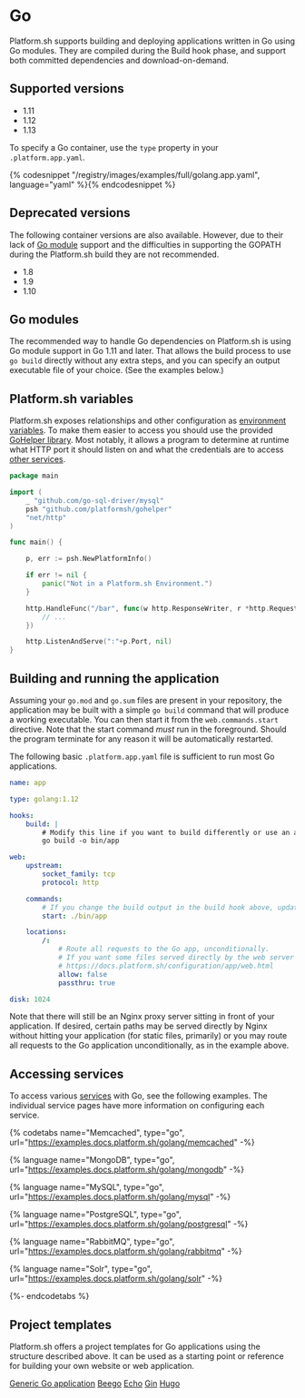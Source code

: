 # Go

Platform.sh supports building and deploying applications written in Go using Go modules.  They are compiled during the Build hook phase, and support both committed dependencies and download-on-demand.

## Supported versions

* 1.11
* 1.12
* 1.13

To specify a Go container, use the `type` property in your `.platform.app.yaml`.

{% codesnippet "/registry/images/examples/full/golang.app.yaml", language="yaml" %}{% endcodesnippet %}

## Deprecated versions

The following container versions are also available.  However, due to their lack of [Go module](https://golang.org/cmd/go/#hdr-Modules__module_versions__and_more) support and the difficulties in supporting the GOPATH during the Platform.sh build they are not recommended.

* 1.8
* 1.9
* 1.10

## Go modules

The recommended way to handle Go dependencies on Platform.sh is using Go module support in Go 1.11 and later.  That allows the build process to use `go build` directly without any extra steps, and you can specify an output executable file of your choice.  (See the examples below.)

## Platform.sh variables

Platform.sh exposes relationships and other configuration as [environment variables](/development/variables.md).  To make them easier to access you should use the provided [GoHelper library](https://github.com/platformsh/gohelper).  Most notably, it allows a program to determine at runtime what HTTP port it should listen on and what the credentials are to access [other services](/configuration/services.md).

```go
package main

import (
	_ "github.com/go-sql-driver/mysql"
	psh "github.com/platformsh/gohelper"
	"net/http"
)

func main() {

	p, err := psh.NewPlatformInfo()

	if err != nil {
		panic("Not in a Platform.sh Environment.")
	}

	http.HandleFunc("/bar", func(w http.ResponseWriter, r *http.Request) {
		// ...
	})

	http.ListenAndServe(":"+p.Port, nil)
}
```

## Building and running the application

Assuming your `go.mod` and `go.sum` files are present in your repository, the application may be built with a simple `go build` command that will produce a working executable.  You can then start it from the `web.commands.start` directive.  Note that the start command _must_ run in the foreground. Should the program terminate for any reason it will be automatically restarted.

The following basic `.platform.app.yaml` file is sufficient to run most Go applications.

```yaml
name: app

type: golang:1.12

hooks:
    build: |
        # Modify this line if you want to build differently or use an alternate name for your executable.
        go build -o bin/app

web:
    upstream:
        socket_family: tcp
        protocol: http

    commands:
        # If you change the build output in the build hook above, update this line as well.
        start: ./bin/app

    locations:
        /:
            # Route all requests to the Go app, unconditionally.
            # If you want some files served directly by the web server without hitting Go, see
            # https://docs.platform.sh/configuration/app/web.html
            allow: false
            passthru: true

disk: 1024
```

Note that there will still be an Nginx proxy server sitting in front of your application.  If desired, certain paths may be served directly by Nginx without hitting your application (for static files, primarily) or you may route all requests to the Go application unconditionally, as in the example above.

## Accessing services

To access various [services](/configuration/services.md) with Go, see the following examples. The individual service pages have more information on configuring each service.

{% codetabs name="Memcached", type="go", url="https://examples.docs.platform.sh/golang/memcached" -%}

{% language name="MongoDB", type="go", url="https://examples.docs.platform.sh/golang/mongodb" -%}

{% language name="MySQL", type="go", url="https://examples.docs.platform.sh/golang/mysql" -%}

{% language name="PostgreSQL", type="go", url="https://examples.docs.platform.sh/golang/postgresql" -%}

{% language name="RabbitMQ", type="go", url="https://examples.docs.platform.sh/golang/rabbitmq" -%}

{% language name="Solr", type="go", url="https://examples.docs.platform.sh/golang/solr" -%}

{%- endcodetabs %}

## Project templates

Platform.sh offers a project templates for Go applications using the structure described above.  It can be used as a starting point or reference for building your own website or web application.

[Generic Go application](https://github.com/platformsh/template-golang)
[Beego](https://github.com/platformsh/template-beego)
[Echo](https://github.com/platformsh/template-echo)
[Gin](https://github.com/platformsh/template-gin)
[Hugo](https://github.com/platformsh/template-hugo)
